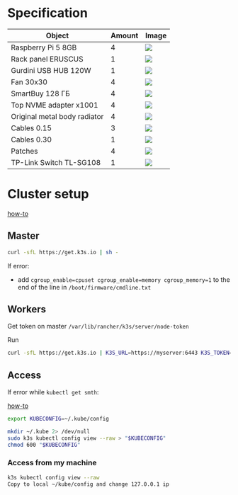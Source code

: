 # Specification

| Object | Amount | Image |
| ------------- | ------------- | - |
| Raspberry Pi 5 8GB | 4 | ![](pics/raspberrypi5.jpg) |
| Rack panel ERUSCUS | 1 | ![](pics/eruscus.jpg) |
| Gurdini USB HUB 120W | 1 | ![](pics/hub.jpg) |
| Fan 30x30 | 4 | ![](pics/fan.jpg) |
| SmartBuy 128 ГБ | 4 | ![](pics/disk.jpg) |
| Top NVME adapter x1001 | 4 | ![](pics/adap.jpg) |
| Original metal body radiator | 4 | ![](pics/metal.jpg) |
| Cables 0.15 | 3 | ![](pics/cable.jpg) |
| Cables 0.30 | 1 | ![](pics/cable.jpg) 
| Patches | 4 | ![](pics/patch.png) |
| TP-Link Switch TL-SG108 | 1 | ![](pics/tplink.jpeg) |

# Cluster setup

[how-to](https://docs.k3s.io/quick-start)

## Master

```bash
curl -sfL https://get.k3s.io | sh -
```

If error:
  * add ```cgroup_enable=cpuset cgroup_enable=memory cgroup_memory=1``` to the end of the line in ```/boot/firmware/cmdline.txt```

## Workers

Get token on master ```/var/lib/rancher/k3s/server/node-token```

Run
```bash
curl -sfL https://get.k3s.io | K3S_URL=https://myserver:6443 K3S_TOKEN=mynodetoken sh -
```

## Access

If error while ```kubectl get smth```:

[how-to](https://devops.stackexchange.com/questions/16043/error-error-loading-config-file-etc-rancher-k3s-k3s-yaml-open-etc-rancher)
```bash
export KUBECONFIG=~/.kube/config

mkdir ~/.kube 2> /dev/null
sudo k3s kubectl config view --raw > "$KUBECONFIG"
chmod 600 "$KUBECONFIG"
```

### Access from my machine
```bash
k3s kubectl config view --raw
Copy to local ~/kube/config and change 127.0.0.1 ip
```

